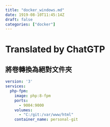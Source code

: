 ```yaml
---
title: "docker_windows.md"
date: 1919-08-10T11:45:14Z
draft: false
categories: ["docker"]
---
```




# Translated by ChatGTP

## 將卷轉換為絕對文件夾

```yaml
version: '3'
services:
  php-fpm:
    image: php:8-fpm
    ports:
      - 9004:9000
    volumes:
      - "C:/git:/var/www/html"
    container_name: personal-git
```